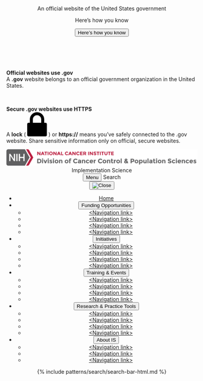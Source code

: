 <section
  class="usa-banner"
  aria-label="Official website of the United States government"
>
  <div class="usa-accordion">
    <header class="usa-banner__header">
      <div class="usa-banner__inner">
        <div class="grid-col-auto">
          <img
            aria-hidden="true"
            class="usa-banner__header-flag"
            src="/assets/img/us_flag_small.png"
            alt=""
          />
        </div>
        <div class="grid-col-fill tablet:grid-col-auto" aria-hidden="true">
          <p class="usa-banner__header-text">
            An official website of the United States government
          </p>
          <p class="usa-banner__header-action">Here’s how you know</p>
        </div>
        <button
          type="button"
          class="usa-accordion__button usa-banner__button"
          aria-expanded="false"
          aria-controls="gov-banner-default-default-is"
        >
          <span class="usa-banner__button-text">Here’s how you know</span>
        </button>
      </div>
    </header>
    <div
      class="usa-banner__content usa-accordion__content"
      id="gov-banner-default-default-is"
    >
      <div class="grid-row grid-gap-lg">
        <div class="usa-banner__guidance tablet:grid-col-6">
          <img
            class="usa-banner__icon usa-media-block__img"
            src="/assets/img/icon-dot-gov.svg"
            role="img"
            alt=""
            aria-hidden="true"
          />
          <div class="usa-media-block__body">
            <p>
              <strong>Official websites use .gov</strong><br />A
              <strong>.gov</strong> website belongs to an official government
              organization in the United States.
            </p>
          </div>
        </div>
        <div class="usa-banner__guidance tablet:grid-col-6">
          <img
            class="usa-banner__icon usa-media-block__img"
            src="/assets/img/icon-https.svg"
            role="img"
            alt=""
            aria-hidden="true"
          />
          <div class="usa-media-block__body">
            <p>
              <strong>Secure .gov websites use HTTPS</strong><br />A
              <strong>lock</strong> (
              <span class="icon-lock"
                ><svg
                  xmlns="http://www.w3.org/2000/svg"
                  width="52"
                  height="64"
                  viewBox="0 0 52 64"
                  class="usa-banner__lock-image"
                  role="img"
                  aria-labelledby="banner-lock-description-default"
                  focusable="false"
                >
                  <title id="banner-lock-title-default">Lock</title>
                  <desc id="banner-lock-description-default">Locked padlock icon</desc>
                  <path
                    fill="#000000"
                    fill-rule="evenodd"
                    d="M26 0c10.493 0 19 8.507 19 19v9h3a4 4 0 0 1 4 4v28a4 4 0 0 1-4 4H4a4 4 0 0 1-4-4V32a4 4 0 0 1 4-4h3v-9C7 8.507 15.507 0 26 0zm0 8c-5.979 0-10.843 4.77-10.996 10.712L15 19v9h22v-9c0-6.075-4.925-11-11-11z"
                  />
                </svg> </span
              >) or <strong>https://</strong> means you’ve safely connected to
              the .gov website. Share sensitive information only on official,
              secure websites.
            </p>
          </div>
        </div>
      </div>
    </div>
  </div>
</section>
<header class="usa-header usa-header--extended">
  <div class="usa-navbar header-top">
    <div class="usa-logo">
      <img src="/assets/icons/nci-dccps-logo_2x.png" />
    </div>
  </div>
  <div class="title-banner is-banner usa-nav-container">
    <div class="container">
      <div class="row">
        <div class="col-12">
          <div class="program-name">Implementation Science </div>
        </div>
      </div>
    </div>
  </div>
  <div class="mobile-menu usa-nav-container">
    <button type="button" class="usa-menu-btn">Menu</button>
    <span class="mobile-search">Search</span>
  </div>
  <nav aria-label="Primary navigation" class="usa-nav">
    <div class="usa-nav__inner">
      <button type="button" class="usa-nav__close">
        <img src="/assets/img/usa-icons/close.svg" role="img" alt="Close" />
      </button>
      <ul class="usa-nav__primary usa-accordion">
        <li class="usa-nav__primary-item current">
          <a href="javascript:void(0);" class="usa-nav-link"
            ><span>Home</span></a
          >
        </li>
        <li class="usa-nav__primary-item">
          <button
            type="button"
            class="usa-accordion__button usa-nav__link"
            aria-expanded="false"
            aria-controls="extended-nav-section-fois"
          >
            <span>Funding Opportunities</span>
          </button>
          <ul id="extended-nav-section-fois" class="usa-nav__submenu">
            <li class="usa-nav__submenu-item">
              <a href="javascript:void(0);"
                ><span>&lt;Navigation link&gt;</span></a
              >
            </li>
            <li class="usa-nav__submenu-item">
              <a href="javascript:void(0);"
                ><span>&lt;Navigation link&gt;</span></a
              >
            </li>
            <li class="usa-nav__submenu-item">
              <a href="javascript:void(0);"
                ><span>&lt;Navigation link&gt;</span></a
              >
            </li>
            <li class="usa-nav__submenu-item">
              <a href="javascript:void(0);"
                ><span>&lt;Navigation link&gt;</span></a
              >
            </li>
          </ul>
        </li>
        <li class="usa-nav__primary-item">
          <button
            type="button"
            class="usa-accordion__button usa-nav__link"
            aria-expanded="false"
            aria-controls="extended-nav-section-iis"
          >
            <span>Initiatives</span>
          </button>
          <ul id="extended-nav-section-iis" class="usa-nav__submenu">
            <li class="usa-nav__submenu-item">
              <a href="javascript:void(0);"
                ><span>&lt;Navigation link&gt;</span></a
              >
            </li>
            <li class="usa-nav__submenu-item">
              <a href="javascript:void(0);"
                ><span>&lt;Navigation link&gt;</span></a
              >
            </li>
            <li class="usa-nav__submenu-item">
              <a href="javascript:void(0);"
                ><span>&lt;Navigation link&gt;</span></a
              >
            </li>
            <li class="usa-nav__submenu-item">
              <a href="javascript:void(0);"
                ><span>&lt;Navigation link&gt;</span></a
              >
            </li>
          </ul>
        </li>
        <li class="usa-nav__primary-item">
          <button
            type="button"
            class="usa-accordion__button usa-nav__link"
            aria-expanded="false"
            aria-controls="extended-nav-section-teis"
          >
            <span>Training & Events</span>
          </button>
          <ul id="extended-nav-section-teis" class="usa-nav__submenu">
            <li class="usa-nav__submenu-item">
              <a href="javascript:void(0);"
                ><span>&lt;Navigation link&gt;</span></a
              >
            </li>
            <li class="usa-nav__submenu-item">
              <a href="javascript:void(0);"
                ><span>&lt;Navigation link&gt;</span></a
              >
            </li>
            <li class="usa-nav__submenu-item">
              <a href="javascript:void(0);"
                ><span>&lt;Navigation link&gt;</span></a
              >
            </li>
            <li class="usa-nav__submenu-item">
              <a href="javascript:void(0);"
                ><span>&lt;Navigation link&gt;</span></a
              >
            </li>
          </ul>
        </li>
        <li class="usa-nav__primary-item">
          <button
            type="button"
            class="usa-accordion__button usa-nav__link"
            aria-expanded="false"
            aria-controls="extended-nav-section-rptis"
          >
            <span>Research & Practice Tools</span>
          </button>
          <ul id="extended-nav-section-rptis" class="usa-nav__submenu">
            <li class="usa-nav__submenu-item">
              <a href="javascript:void(0);"
                ><span>&lt;Navigation link&gt;</span></a
              >
            </li>
            <li class="usa-nav__submenu-item">
              <a href="javascript:void(0);"
                ><span>&lt;Navigation link&gt;</span></a
              >
            </li>
            <li class="usa-nav__submenu-item">
              <a href="javascript:void(0);"
                ><span>&lt;Navigation link&gt;</span></a
              >
            </li>
            <li class="usa-nav__submenu-item">
              <a href="javascript:void(0);"
                ><span>&lt;Navigation link&gt;</span></a
              >
            </li>
          </ul>
        </li>
        <li class="usa-nav__primary-item">
          <button
            type="button"
            class="usa-accordion__button usa-nav__link"
            aria-expanded="false"
            aria-controls="extended-nav-section-ais"
          >
            <span>About IS</span>
          </button>
          <ul id="extended-nav-section-ais" class="usa-nav__submenu">
            <li class="usa-nav__submenu-item">
              <a href="javascript:void(0);"
                ><span>&lt;Navigation link&gt;</span></a
              >
            </li>
            <li class="usa-nav__submenu-item">
              <a href="javascript:void(0);"
                ><span>&lt;Navigation link&gt;</span></a
              >
            </li>
            <li class="usa-nav__submenu-item">
              <a href="javascript:void(0);"
                ><span>&lt;Navigation link&gt;</span></a
              >
            </li>
          </ul>
        </li>
      </ul>
      <div class="usa-nav__secondary">
        {% include patterns/search/search-bar-html.md %}
      </div>
    </div>
  </nav>
</header>